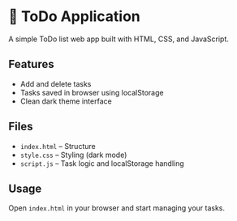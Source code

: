 # 📝 ToDo Application

A simple ToDo list web app built with HTML, CSS, and JavaScript.

## Features
- Add and delete tasks
- Tasks saved in browser using localStorage
- Clean dark theme interface

## Files
- `index.html` – Structure
- `style.css` – Styling (dark mode)
- `script.js` – Task logic and localStorage handling

## Usage
Open `index.html` in your browser and start managing your tasks.

